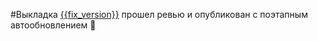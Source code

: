 #Выкладка
[{{fix_version}}](https://st.yandex-team.ru/{{issue}}) прошел ревью и опубликован с поэтапным автообновлением 🚀